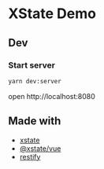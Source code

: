 # XState Demo

## Dev
### Start server
```sh
yarn dev:server
```
open http://localhost:8080


## Made with

* [xstate](https://github.com/davidkpiano/xstate)
* [@xstate/vue](https://github.com/davidkpiano/xstate/tree/master/packages/xstate-vue)
* [restify](http://restify.com/)